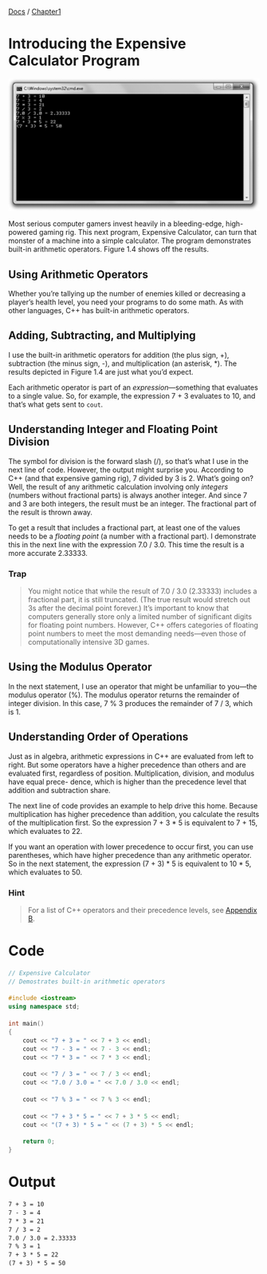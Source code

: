 [Docs](../../docs/) / [Chapter1](../)
# Introducing the Expensive Calculator Program

![ScreenShot](../../web/Beginning_Cpp_Through_Game_Programming/Image_041.gif)

Most serious computer gamers invest heavily in a bleeding-edge, high-powered gaming rig. This next program, Expensive Calculator, can turn that monster of a machine into a simple calculator. The program demonstrates built-in arithmetic operators. Figure 1.4 shows off the results.

## Using Arithmetic Operators
Whether you’re tallying up the number of enemies killed or decreasing a player’s health level, you need your programs to do some math. As with other languages, C++ has built-in arithmetic operators.

## Adding, Subtracting, and Multiplying
I use the built-in arithmetic operators for addition (the plus sign, +), subtraction (the minus sign, -), and multiplication (an asterisk, *). The results depicted in Figure 1.4 are just what you’d expect.

Each arithmetic operator is part of an *expression*—something that evaluates to a single value. So, for example, the expression 7 + 3 evaluates to 10, and that’s what gets sent to `cout`.

## Understanding Integer and Floating Point Division
The symbol for division is the forward slash (/), so that’s what I use in the next line of code. However, the output might surprise you. According to C++ (and that expensive gaming rig), 7 divided by 3 is 2. What’s going on? Well, the result of any arithmetic calculation involving only *integers* (numbers without fractional parts) is always another integer. And since 7 and 3 are both integers, the result must be an integer. The fractional part of the result is thrown away.

To get a result that includes a fractional part, at least one of the values needs to be a *floating point* (a number with a fractional part). I demonstrate this in the next line with the expression 7.0 / 3.0. This time the result is a more accurate 2.33333.

### Trap
>You might notice that while the result of 7.0 / 3.0 (2.33333) includes a fractional part, it is still truncated. (The true result would stretch out 3s after the decimal point forever.) It’s important to know that computers generally store only a limited number of significant digits for floating point numbers. However, C++ offers categories of floating point numbers to meet the most demanding needs—even those of computationally intensive 3D games.

## Using the Modulus Operator
In the next statement, I use an operator that might be unfamiliar to you—the modulus operator (%). The modulus operator returns the remainder of integer division. In this case, 7 % 3 produces the remainder of 7 / 3, which is 1.

## Understanding Order of Operations
Just as in algebra, arithmetic expressions in C++ are evaluated from left to right. But some operators have a higher precedence than others and are evaluated first, regardless of position. Multiplication, division, and modulus have equal prece- dence, which is higher than the precedence level that addition and subtraction share.

The next line of code provides an example to help drive this home. Because multiplication has higher precedence than addition, you calculate the results of the multiplication first. So the expression 7 + 3 * 5 is equivalent to 7 + 15, which evaluates to 22.

If you want an operation with lower precedence to occur first, you can use parentheses, which have higher precedence than any arithmetic operator. So in the next statement, the expression (7 + 3) * 5 is equivalent to 10 * 5, which evaluates to 50.

### Hint
> For a list of C++ operators and their precedence levels, see [Appendix B](../../Appendix/AppendixB/).

# Code
```cpp
// Expensive Calculator
// Demostrates built-in arithmetic operators

#include <iostream>
using namespace std;

int main()
{
	cout << "7 + 3 = " << 7 + 3 << endl;
	cout << "7 - 3 = " << 7 - 3 << endl;
	cout << "7 * 3 = " << 7 * 3 << endl;

	cout << "7 / 3 = " << 7 / 3 << endl;
	cout << "7.0 / 3.0 = " << 7.0 / 3.0 << endl;
	
	cout << "7 % 3 = " << 7 % 3 << endl;
	
	cout << "7 + 3 * 5 = " << 7 + 3 * 5 << endl;
	cout << "(7 + 3) * 5 = " << (7 + 3) * 5 << endl;

	return 0;
}

```

# Output
```txt
7 + 3 = 10
7 - 3 = 4
7 * 3 = 21
7 / 3 = 2
7.0 / 3.0 = 2.33333
7 % 3 = 1
7 + 3 * 5 = 22
(7 + 3) * 5 = 50
```